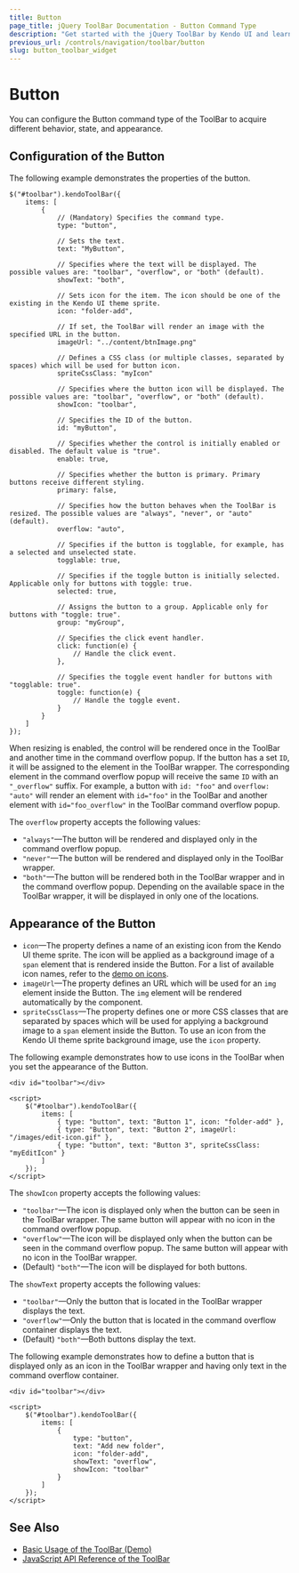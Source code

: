 ```yaml
---
title: Button
page_title: jQuery ToolBar Documentation - Button Command Type
description: "Get started with the jQuery ToolBar by Kendo UI and learn how to configure and use the Button command type."
previous_url: /controls/navigation/toolbar/button
slug: button_toolbar_widget
---
```


# Button

You can configure the Button command type of the ToolBar to acquire different behavior, state, and appearance.

## Configuration of the Button

The following example demonstrates the properties of the button.

    $("#toolbar").kendoToolBar({
        items: [
            {
                // (Mandatory) Specifies the command type.
                type: "button",

                // Sets the text.
                text: "MyButton",

                // Specifies where the text will be displayed. The possible values are: "toolbar", "overflow", or "both" (default).
                showText: "both",

                // Sets icon for the item. The icon should be one of the existing in the Kendo UI theme sprite.
                icon: "folder-add",

                // If set, the ToolBar will render an image with the specified URL in the button.
                imageUrl: "../content/btnImage.png"

                // Defines a CSS class (or multiple classes, separated by spaces) which will be used for button icon.
                spriteCssClass: "myIcon"

                // Specifies where the button icon will be displayed. The possible values are: "toolbar", "overflow", or "both" (default).
                showIcon: "toolbar",

                // Specifies the ID of the button.
                id: "myButton",

                // Specifies whether the control is initially enabled or disabled. The default value is "true".
                enable: true,

                // Specifies whether the button is primary. Primary buttons receive different styling.
                primary: false,

                // Specifies how the button behaves when the ToolBar is resized. The possible values are "always", "never", or "auto" (default).
                overflow: "auto",

                // Specifies if the button is togglable, for example, has a selected and unselected state.
                togglable: true,

                // Specifies if the toggle button is initially selected. Applicable only for buttons with toggle: true.
                selected: true,

                // Assigns the button to a group. Applicable only for buttons with "toggle: true".
                group: "myGroup",

                // Specifies the click event handler.
                click: function(e) {
                    // Handle the click event.
                },

                // Specifies the toggle event handler for buttons with "togglable: true".
                toggle: function(e) {
                    // Handle the toggle event.
                }
            }
        ]
    });

When resizing is enabled, the control will be rendered once in the ToolBar and another time in the command overflow popup. If the button has a set `ID`, it will be assigned to the element in the ToolBar wrapper. The corresponding element in the command overflow popup will receive the same `ID` with an `"_overflow"` suffix. For example, a button with `id: "foo"` and `overflow: "auto"` will render an element with `id="foo"` in the ToolBar and another element with `id="foo_overflow"` in the ToolBar command overflow popup.

The `overflow` property accepts the following values:
* `"always"`&mdash;The button will be rendered and displayed only in the command overflow popup.
* `"never"`&mdash;The button will be rendered and displayed only in the ToolBar wrapper.
* `"both"`&mdash;The button will be rendered both in the ToolBar wrapper and in the command overflow popup. Depending on the available space in the ToolBar wrapper, it will be displayed in only one of the locations.

## Appearance of the Button

* `icon`&mdash;The property defines a name of an existing icon from the Kendo UI theme sprite. The icon will be applied as a background image of a `span` element that is rendered inside the Button. For a list of available icon names, refer to the [demo on icons](https://demos.telerik.com/kendo-ui/styling/icons).
* `imageUrl`&mdash;The property defines an URL which will be used for an `img` element inside the Button. The `img` element will be rendered automatically by the component.
* `spriteCssClass`&mdash;The property defines one or more CSS classes that are separated by spaces which will be used for applying a background image to a `span` element inside the Button. To use an icon from the Kendo UI theme sprite background image, use the `icon` property.

The following example demonstrates how to use icons in the ToolBar when you set the appearance of the Button.

    <div id="toolbar"></div>

    <script>
        $("#toolbar").kendoToolBar({
            items: [
                { type: "button", text: "Button 1", icon: "folder-add" },
                { type: "Button", text: "Button 2", imageUrl: "/images/edit-icon.gif" },
                { type: "button", text: "Button 3", spriteCssClass: "myEditIcon" }
            ]
        });
    </script>

The `showIcon` property accepts the following values:
* `"toolbar"`&mdash;The icon is displayed only when the button can be seen in the ToolBar wrapper. The same button will appear with no icon in the command overflow popup.
* `"overflow"`&mdash;The icon will be displayed only when the button can be seen in the command overflow popup. The same button will appear with no icon in the ToolBar wrapper.
* (Default) `"both"`&mdash;The icon will be displayed for both buttons.

The `showText` property accepts the following values:
* `"toolbar"`&mdash;Only the button that is located in the ToolBar wrapper displays the text.
* `"overflow"`&mdash;Only the button that is located in the command overflow container displays the text.
* (Default) `"both"`&mdash;Both buttons display the text.

The following example demonstrates how to define a button that is displayed only as an icon in the ToolBar wrapper and having only text in the command overflow container.

    <div id="toolbar"></div>

    <script>
        $("#toolbar").kendoToolBar({
            items: [
                {
                    type: "button",
                    text: "Add new folder",
                    icon: "folder-add",
                    showText: "overflow",
                    showIcon: "toolbar"
                }
            ]
        });
    </script>

## See Also

* [Basic Usage of the ToolBar (Demo)](https://demos.telerik.com/kendo-ui/toolbar/index)
* [JavaScript API Reference of the ToolBar](/api/javascript/ui/toolbar)
